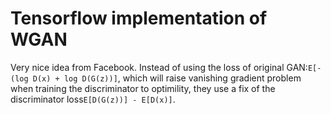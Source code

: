
# Tensorflow implementation of WGAN

Very nice idea from Facebook. Instead of using the loss of original GAN:```E[-(log D(x) + log D(G(z))]```, which will raise vanishing gradient problem
when training the discriminator to optimility, they use a fix of the discriminator loss```E[D(G(z))] - E[D(x)]```. 

